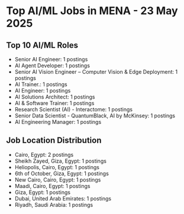 # Top AI/ML Jobs in MENA - 23 May 2025

## Top 10 AI/ML Roles
- Senior AI Engineer: 1 postings
- AI Agent Developer: 1 postings
- Senior AI Vision Engineer – Computer Vision & Edge Deployment: 1 postings
- AI Trainer.: 1 postings
- AI Engineer: 1 postings
- AI Solutions Architect: 1 postings
- AI & Software Trainer: 1 postings
- Research Scientist (AI) - Interactome: 1 postings
- Senior Data Scientist - QuantumBlack, AI by McKinsey: 1 postings
- AI Engineering Manager: 1 postings

## Job Location Distribution
- Cairo, Egypt: 2 postings
- Sheikh Zayed, Giza, Egypt: 1 postings
- Heliopolis, Cairo, Egypt: 1 postings
- 6th of October, Giza, Egypt: 1 postings
- New Cairo, Cairo, Egypt: 1 postings
- Maadi, Cairo, Egypt: 1 postings
- Giza, Egypt: 1 postings
- Dubai, United Arab Emirates: 1 postings
- Riyadh, Saudi Arabia: 1 postings
